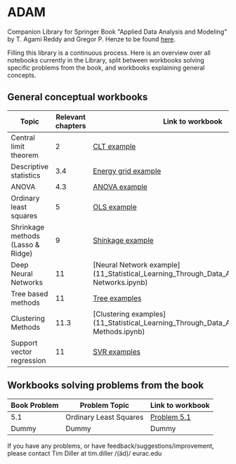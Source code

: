 # ADAM
Companion Library for Springer Book "Applied Data Analysis and Modeling" by T. Agami Reddy and Gregor P. Henze
to be found [here](https://link.springer.com/book/10.1007/978-3-031-34869-3).

Filling this library is a continuous process. Here is an overview over all notebooks currently in the
Library, split between workbooks solving specific problems from the book, and workbooks explaining 
general concepts.


## General conceptual workbooks


| Topic                             | Relevant chapters | Link to workbook                                                                                                            |
|-----------------------------------|-------------------|-----------------------------------------------------------------------------------------------------------------------------|
| Central limit theorem             | 2                 | [CLT example](02_Probability_Concepts_and_Probability_Distributions/Central_Limit_Theorem.ipynb)                            |
| Descriptive statistics            | 3.4               | [Energy grid example](03_Data_Collection_and_Preliminary_Analysis/README_ADAM_03.md)                                        |
| ANOVA                             | 4.3               | [ANOVA example](04_Making_Statistical_Inferences_from_Samples/ANOVA_example.ipynb)                                          |
| Ordinary least squares            | 5                 | [OLS example](09_Parametric_and_Non-Parametric_Regression_Methods/Ordinary_least_Squares_Lasso_Ridge_regression.ipynb)      |
| Shrinkage methods (Lasso & Ridge) | 9                 | [Shinkage example](09_Parametric_and_Non-Parametric_Regression_Methods/Ordinary_least_Squares_Lasso_Ridge_regression.ipynb) |
| Deep Neural Networks              | 11                | [Neural Network example](11_Statistical_Learning_Through_Data_Analytics/Neural Networks.ipynb)                                                                                                  |
| Tree based methods                | 11                | [Tree examples](11_Statistical_Learning_Through_Data_Analytics/Tree_based_methods.ipynb)                                    |
| Clustering Methods                | 11.3              | [Clustering examples](11_Statistical_Learning_Through_Data_Analytics/Clustering Methods.ipynb)                              |
| Support vector regression         | 11                | [SVR examples](11_Statistical_Learning_Through_Data_Analytics/Support_vector_Regression.ipynb)                              |


## Workbooks solving problems from the book


| Book Problem | Problem Topic          | Link to workbook |
|--------------|------------------------|------------------|
| 5.1          | Ordinary Least Squares | [Problem 5.1](05_Linear_Regression_Analysis_Using_Least_Squares/Problem_5_1.ipynb)  |
| Dummy        | Dummy                  | Dummy            |


If you have any problems, or have feedback/suggestions/improvement, please contact Tim Diller at 
tim.diller /(äd)/ eurac.edu
